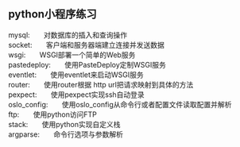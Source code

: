 ## python小程序练习

mysql:&emsp;&emsp;对数据库的插入和查询操作  
socket:&emsp;&emsp;客户端和服务器端建立连接并发送数据  
wsgi:&emsp;&emsp;WSGI部署一个简单的Web服务  
pastedeploy:&emsp;&emsp;使用PasteDeploy定制WSGI服务  
eventlet:&emsp;&emsp;使用eventlet来启动WSGI服务  
router:&emsp;&emsp;使用router根据 http url把请求映射到具体的方法  
pexpect:&emsp;&emsp;使用pexpect实现ssh自动登录  
oslo_config:&emsp;&emsp;使用oslo_config从命令行或者配置文件读取配置并解析  
ftp:&emsp;&emsp;使用python访问FTP  
stack:&emsp;&emsp;使用python实现自定义栈  
argparse:&emsp;&emsp;命令行选项与参数解析  
